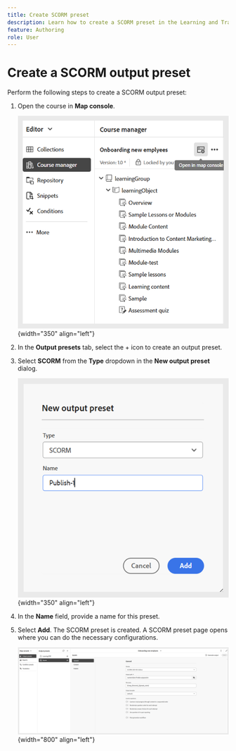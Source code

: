 ```yaml
---
title: Create SCORM preset
description: Learn how to create a SCORM preset in the Learning and Training content 
feature: Authoring 
role: User
---
```

# Create a SCORM output preset

Perform the following steps to create a SCORM output preset: 

1. Open the course in **Map console**.

    ![](assets/open-in-map-console.png){width="350" align="left"}
    
1. In the **Output presets** tab, select the + icon to create an output preset.    
1. Select **SCORM** from the **Type** dropdown in the **New output preset** dialog.  
  
    ![](assets/scorm-preset.png){width="350" align="left"}

1. In the **Name** field, provide a name for this preset. 
1. Select **Add**.
   The SCORM preset is created. A SCORM preset page opens where you can do the necessary configurations.

   ![](assets/scorm-output-preset.png){width="800" align="left"} 

    

